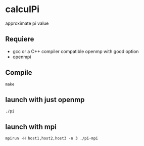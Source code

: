 # calculPi
approximate pi value

## Requiere
  - gcc or a C++ compiler compatible openmp with good option
  - openmpi


## Compile
```
make
```

## launch with just openmp
```
./pi
```

## launch with mpi
```
mpirun -H host1,host2,host3 -n 3 ./pi-mpi
```

